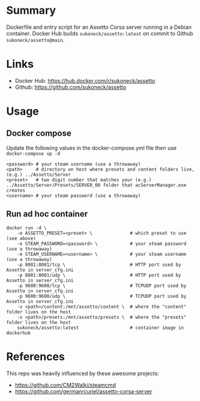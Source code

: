 # Summary

Dockerfile and entry script for an Assetto Corsa server running in a Debian container. Docker Hub builds `sukoneck/assetto:latest` on commit to Github `sukoneck/assetto@main`. 

# Links
 - Docker Hub: https://hub.docker.com/r/sukoneck/assetto 
 - Github: https://github.com/sukoneck/assetto

# Usage
## Docker compose

Update the following values in the docker-compose.yml file then use `docker-compose up -d`

    <password> # your steam username (use a throwaway)
    <path>     # directory on host where presets and content folders live, (e.g.) ../Assetto/Server
    <preset>   # two digit number that matches your (e.g.) ../Assetto/Server/Presets/SERVER_00 folder that acServerManager.exe creates
    <username> # your steam password (use a throwaway)

## Run ad hoc container

    docker run -d \
        -e ASSETTO_PRESET=<preset> \              # which preset to use (see above)
        -e STEAM_PASSWORD=<password> \            # your steam password (use a throwaway)
        -e STEAM_USERNAME=<username> \            # your steam username (use a throwaway)
        -p 8081:8081/tcp \                        # HTTP port used by Assetto in server_cfg.ini
        -p 8081:8081/udp \                        # HTTP port used by Assetto in server_cfg.ini
        -p 9600:9600/tcp \                        # TCPUDP port used by Assetto in server_cfg.ini
        -p 9600:9600/udp \                        # TCPUDP port used by Assetto in server_cfg.ini
        -v <path>/content:/mnt/assetto/content \  # where the "content" folder lives on the host
        -v <path>/presets:/mnt/assetto/presets \  # where the "presets" folder lives on the host
        sukoneck/assetto:latest                   # container image in dockerhub

# References

This repo was heavily influenced by these awesome projects:
 - https://github.com/CM2Walki/steamcmd
 - https://github.com/germanrcuriel/assetto-corsa-server
